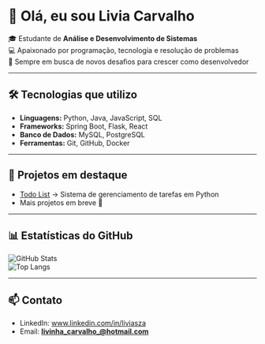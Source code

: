 # 👋 Olá, eu sou Livia Carvalho

🎓 Estudante de **Análise e Desenvolvimento de Sistemas**  
💻 Apaixonado por programação, tecnologia e resolução de problemas  
🚀 Sempre em busca de novos desafios para crescer como desenvolvedor

---

## 🛠️ Tecnologias que utilizo
- **Linguagens:** Python, Java, JavaScript, SQL  
- **Frameworks:** Spring Boot, Flask, React  
- **Banco de Dados:** MySQL, PostgreSQL  
- **Ferramentas:** Git, GitHub, Docker  

---

## 📂 Projetos em destaque
- [Todo List](https://github.com/liviasza/todo-list) → Sistema de gerenciamento de tarefas em Python  
- Mais projetos em breve 🚧  

---

## 📊 Estatísticas do GitHub
![GitHub Stats](https://github-readme-stats.vercel.app/api?username=LIVIASZA&show_icons=true&theme=default)  
![Top Langs](https://github-readme-stats.vercel.app/api/top-langs/?username=LIVIASZA&layout=compact&theme=default)

---

## 📫 Contato
- LinkedIn: www.linkedin.com/in/liviasza  
- Email: **livinha_carvalho_@hotmail.com**
